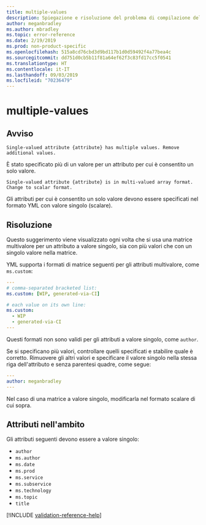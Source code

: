 ```yaml
---
title: multiple-values
description: Spiegazione e risoluzione del problema di compilazione della documentazione multiple-values
author: meganbradley
ms.author: mbradley
ms.topic: error-reference
ms.date: 2/19/2019
ms.prod: non-product-specific
ms.openlocfilehash: 515a8cd76cbd3d9bd117b1d0d59492f4a77bea4c
ms.sourcegitcommit: dd751d0cb5b11f81a64ef62f3c83fd17cc5f0541
ms.translationtype: HT
ms.contentlocale: it-IT
ms.lasthandoff: 09/03/2019
ms.locfileid: "70236479"
---
```

# <a name="multiple-values"></a>multiple-values

## <a name="warning"></a>Avviso

`Single-valued attribute {attribute} has multiple values. Remove additional values.`

È stato specificato più di un valore per un attributo per cui è consentito un solo valore.

`Single-valued attribute {attribute} is in multi-valued array format. Change to scalar format.`

Gli attributi per cui è consentito un solo valore devono essere specificati nel formato YML con valore singolo (scalare).

## <a name="resolution"></a>Risoluzione

Questo suggerimento viene visualizzato ogni volta che si usa una matrice multivalore per un attributo a valore singolo, sia con più valori che con un singolo valore nella matrice.

YML supporta i formati di matrice seguenti per gli attributi multivalore, come `ms.custom`:

```yml
---
# comma-separated bracketed list:
ms.custom: [WIP, generated-via-CI]

# each value on its own line:
ms.custom:
  - WIP
  - generated-via-CI
---
```

Questi formati non sono validi per gli attributi a valore singolo, come `author`.

Se si specificano più valori, controllare quelli specificati e stabilire quale è corretto. Rimuovere gli altri valori e specificare il valore singolo nella stessa riga dell'attributo e senza parentesi quadre, come segue:

```yml
---
author: meganbradley
---
```

Nel caso di una matrice a valore singolo, modificarla nel formato scalare di cui sopra.

## <a name="attributes-in-scope"></a>Attributi nell'ambito

Gli attributi seguenti devono essere a valore singolo:

- `author`
- `ms.author`
- `ms.date`
- `ms.prod`
- `ms.service`
- `ms.subservice`
- `ms.technology`
- `ms.topic`
- `title`

<!--make sure to add this file to your includes folder and verify the path-->
[!INCLUDE [validation-reference-help](includes/validation-reference-help.md)]
